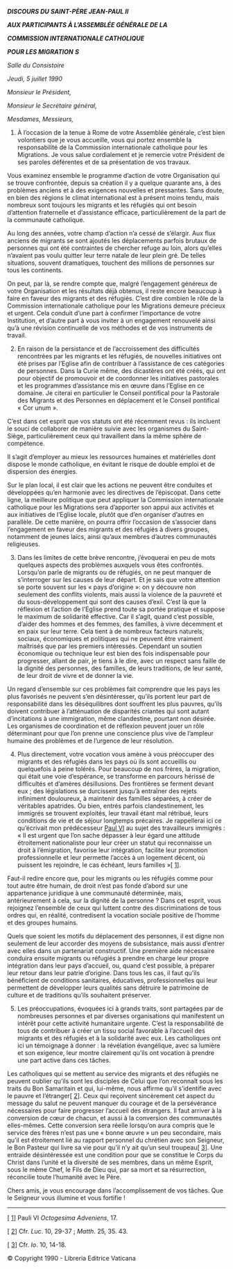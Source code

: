 ***DISCOURS DU SAINT-PÈRE JEAN-PAUL II***

***AUX PARTICIPANTS À L’ASSEMBLÉE GÉNÉRALE DE LA***

***COMMISSION INTERNATIONALE CATHOLIQUE***

***POUR LES MIGRATION*** ***S***

*Salle du Consistoire*

*Jeudi, 5 juillet 1990*

*Monsieur le Président,*

*Monsieur le Secrétaire général,*

*Mesdames, Messieurs,*

1. À l’occasion de la tenue à Rome de votre Assemblée générale, c’est bien volontiers que je vous accueille, vous qui portez ensemble la responsabilité de la Commission internationale catholique pour les Migrations. Je vous salue cordialement et je remercie votre Président de ses paroles déférentes et de sa présentation de vos travaux.

Vous examinez ensemble le programme d’action de votre Organisation qui se trouve confrontée, depuis sa création il y a quelque quarante ans, à des problèmes anciens et à des exigences nouvelles et pressantes. Sans doute, en bien des régions le climat international est à présent moins tendu, mais nombreux sont toujours les migrants et les réfugiés qui ont besoin d’attention fraternelle et d’assistance efficace, particulièrement de la part de la communauté catholique.

Au long des années, votre champ d’action n’a cessé de s’élargir. Aux flux anciens de migrants se sont ajoutés les déplacements parfois brutaux de personnes qui ont été contraintes de chercher refuge au loin, alors qu’elles n’avaient pas voulu quitter leur terre natale de leur plein gré. De telles situations, souvent dramatiques, touchent des millions de personnes sur tous les continents.

On peut, par là, se rendre compte que, malgré l’engagement généreux de votre Organisation et les résultats déjà obtenus, il reste encore beaucoup à faire en faveur des migrants et des réfugiés. C’est dire combien le rôle de la Commission internationale catholique pour les Migrations demeure précieux et urgent. Cela conduit d’une part à confirmer l’importance de votre Institution, et d’autre part à vous inviter à un engagement renouvelé ainsi qu’à une révision continuelle de vos méthodes et de vos instruments de travail.

2. En raison de la persistance et de l’accroissement des difficultés rencontrées par les migrants et les réfugiés, de nouvelles initiatives ont été prises par l’Eglise afin de contribuer à l’assistance de ces catégories de personnes. Dans la Curie même, des dicastères ont été créés, qui ont pour objectif de promouvoir et de coordonner les initiatives pastorales et les programmes d’assistance mis en œuvre dans l’Eglise en ce domaine. Je citerai en particulier le Conseil pontifical pour la Pastorale des Migrants et des Personnes en déplacement et le Conseil pontifical « Cor unum ».

C’est dans cet esprit que vos statuts ont été récemment revus : ils incluent le souci de collaborer de manière suivie avec les organismes du Saint-Siège, particulièrement ceux qui travaillent dans la même sphère de compétence.

Il s’agit d’employer au mieux les ressources humaines et matérielles dont dispose le monde catholique, en évitant le risque de double emploi et de dispersion des énergies.

Sur le plan local, il est clair que les actions ne peuvent être conduites et développées qu’en harmonie avec les directives de l’épiscopat. Dans cette ligne, la meilleure politique que peut appliquer la Commission internationale catholique pour les Migrations sera d’apporter son appui aux activités et aux initiatives de l’Eglise locale, plutôt que d’en organiser d’autres en parallèle. De cette manière, on pourra offrir l’occasion de s’associer dans l’engagement en faveur des migrants et des réfugiés à divers groupes, notamment de jeunes laïcs, ainsi qu’aux membres d’autres communautés religieuses.

3. Dans les limites de cette brève rencontre, j’évoquerai en peu de mots quelques aspects des problèmes auxquels vous êtes confrontés. Lorsqu’on parle de migrants ou de réfugiés, on ne peut manquer de s’interroger sur les causes de leur départ. Et je sais que votre attention se porte souvent sur les « pays d’origine »: on y découvre non seulement des conflits violents, mais aussi la violence de la pauvreté et du sous-développement qui sont des causes d’exil. C’est là que la réflexion et l’action de l’Eglise prend toute sa portée pratique et suppose le maximum de solidarité effective. Car il s’agit, quand c’est possible, d’aider des hommes et des femmes, des familles, à vivre décemment et en paix sur leur terre. Cela tient à de nombreux facteurs naturels, sociaux, économiques et politiques qui ne peuvent être vraiment maîtrisés que par les premiers intéressés. Cependant un soutien économique ou technique leur est bien des fois indispensable pour progresser, allant de pair, je tiens à le dire, avec un respect sans faille de la dignité des personnes, des familles, de leurs traditions, de leur santé, de leur droit de vivre et de donner la vie.

Un regard d’ensemble sur ces problèmes fait comprendre que les pays les plus favorisés ne peuvent s’en désintéresser, qu’ils portent leur part de responsabilité dans les déséquilibres dont souffrent les plus pauvres, qu’ils doivent contribuer à l’atténuation de disparités criantes qui sont autant d’incitations à une immigration, même clandestine, pourtant non désirée. Les organismes de coordination et de réflexion peuvent jouer un rôle déterminant pour que l’on prenne une conscience plus vive de l’ampleur humaine des problèmes et de l’urgence de leur résolution.

4. Plus directement, votre vocation vous amène à vous préoccuper des migrants et des réfugiés dans les pays où ils sont accueillis ou quelquefois à peine tolérés. Pour beaucoup de nos frères, la migration, qui était une voie d’espérance, se transforme en parcours hérissé de difficultés et d’amères désillusions. Des frontières se ferment devant eux ; des législations se durcissent jusqu’à entraîner des rejets infiniment douloureux, à maintenir des familles séparées, à créer de véritables apatrides. Ou bien, entrés parfois clandestinement, les immigrés se trouvent exploités, leur travail étant mal rétribué, leurs conditions de vie et de séjour longtemps précaires. Je rappellerai ici ce qu’écrivait mon prédécesseur [Paul VI](http://www.vatican.va/holy_father/paul_vi/index_fr.htm) au sujet des travailleurs immigrés : « Il est urgent que l’on sache dépasser à leur égard une attitude étroitement nationaliste pour leur créer un statut qui reconnaisse un droit à l’émigration, favorise leur intégration, facilite leur promotion professionnelle et leur permette l’accès à un logement décent, où puissent les rejoindre, le cas échéant, leurs familles »[ [1](#_ftn1 "")].

Faut-il redire encore que, pour les migrants ou les réfugiés comme pour tout autre être humain, de droit n’est pas fondé d’abord sur une appartenance juridique à une communauté déterminée, mais, antérieurement à cela, sur la dignité de la personne ? Dans cet esprit, vous rejoignez l’ensemble de ceux qui luttent contre des discriminations de tous ordres qui, en réalité, contredisent la vocation sociale positive de l’homme et des groupes humains.

Quels que soient les motifs du déplacement des personnes, il est digne non seulement de leur accorder des moyens de subsistance, mais aussi d’entrer avec elles dans un partenariat constructif. Une première aide nécessaire conduira ensuite migrants ou réfugiés à prendre en charge leur propre intégration dans leur pays d’accueil, ou, quand c’est possible, à préparer leur retour dans leur patrie d’origine. Dans tous les cas, il faut qu’ils bénéficient de conditions sanitaires, éducatives, professionnelles qui leur permettent de développer leurs qualités sans détruire le patrimoine de culture et de traditions qu’ils souhaitent préserver.

5. Les préoccupations, évoquées ici à grands traits, sont partagées par de nombreuses personnes et par diverses organisations qui manifestent un intérêt pour cette activité humanitaire urgente. C’est la responsabilité de tous de contribuer à créer un tissu social favorable à l’accueil des migrants et des réfugiés et à la solidarité avec eux. Les catholiques ont ici un témoignage à donner : la révélation évangélique, avec sa lumière et son exigence, leur montre clairement qu’ils ont vocation à prendre une part active dans ces tâches.

Les catholiques qui se mettent au service des migrants et des réfugiés ne peuvent oublier qu’ils sont les disciples de Celui que l’on reconnaît sous les traits du Bon Samaritain et qui, lui-même, nous affirme qu’il s’identifie avec le pauvre et l’étranger[ [2](#_ftn2 "")]. Ceux qui reçoivent sincèrement cet aspect du message du salut ne peuvent manquer du courage et de la persévérance nécessaires pour faire progresser l’accueil des étrangers. Il faut arriver à la conversion de cœur de chacun, et aussi à la conversion des communautés elles-mêmes. Cette conversion sera réelle lorsqu’on aura compris que le service des frères n’est pas une « bonne œuvre » un peu secondaire, mais qu’il est étroitement lié au rapport personnel du chrétien avec son Seigneur, le Bon Pasteur qui livre sa vie pour qu’il n’y ait qu’un seul troupeau[ [3](#_ftn3 "")]. Une entraide désintéressée est une condition pour que se constitue le Corps du Christ dans l’unité et la diversité de ses membres, dans un même Esprit, sous le même Chef, le Fils de Dieu qui, par sa mort et sa résurrection, réconcilie toute l’humanité avec le Père.

Chers amis, je vous encourage dans l’accomplissement de vos tâches. Que le Seigneur vous illumine et vous fortifie !

* * *

[ [1](#_ftnref1 "")] Pauli VI *Octogesima Adveniens*, 17.

[ [2](#_ftnref2 "")] Cfr. *Luc*. 10, 29-37 ; *Matth*. 25, 35. 43.

[ [3](#_ftnref3 "")] Cfr. *Io*. 10, 14-18.

© Copyright 1990 - Libreria Editrice Vaticana